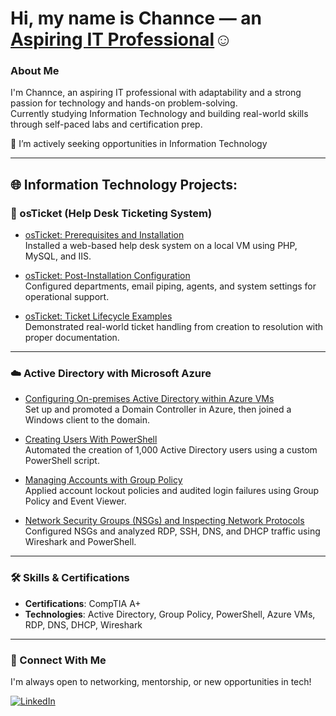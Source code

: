 <h1>Hi, my name is Channce — an <a href="https://linkedin.com/in/channce">Aspiring IT Professional</a>☺</h1>

### About Me

I'm Channce, an aspiring IT professional with adaptability and a strong passion for technology and hands-on problem-solving.  
Currently studying Information Technology and building real-world skills through self-paced labs and certification prep.

💼 I’m actively seeking opportunities in Information Technology 

---
<h2>🌐 Information Technology Projects:</h2>

### 🧾 osTicket (Help Desk Ticketing System)
- [osTicket: Prerequisites and Installation](https://github.com/ChannceD/osTicket-Lab-Setup)  
  Installed a web-based help desk system on a local VM using PHP, MySQL, and IIS.
  
- [osTicket: Post-Installation Configuration](https://github.com/ChannceD/Post-osTicket)  
  Configured departments, email piping, agents, and system settings for operational support.

- [osTicket: Ticket Lifecycle Examples](https://github.com/ChannceD/osTicket-Lifecycle)  
  Demonstrated real-world ticket handling from creation to resolution with proper documentation.

---

### ☁️ Active Directory with Microsoft Azure
- [Configuring On-premises Active Directory within Azure VMs](https://github.com/ChannceD/Deploying-AD)  
  Set up and promoted a Domain Controller in Azure, then joined a Windows client to the domain.

- [Creating Users With PowerShell](https://github.com/ChannceD/PowerShell-Users)  
  Automated the creation of 1,000 Active Directory users using a custom PowerShell script.

- [Managing Accounts with Group Policy](https://github.com/ChannceD/Group-Policy)  
  Applied account lockout policies and audited login failures using Group Policy and Event Viewer.

- [Network Security Groups (NSGs) and Inspecting Network Protocols](https://github.com/ChannceD/Azure-Lab-Networking)  
  Configured NSGs and analyzed RDP, SSH, DNS, and DHCP traffic using Wireshark and PowerShell.

---

### 🛠️ Skills & Certifications

- **Certifications**: CompTIA A+  
- **Technologies**: Active Directory, Group Policy, PowerShell, Azure VMs, RDP, DNS, DHCP, Wireshark  

---

### 🤝 Connect With Me

I'm always open to networking, mentorship, or new opportunities in tech!

[![LinkedIn](https://img.shields.io/badge/LinkedIn-Connect-blue?style=for-the-badge&logo=linkedin)](https://www.linkedin.com/in/channce)
